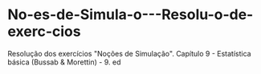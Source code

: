 # No-es-de-Simula-o---Resolu-o-de-exerc-cios
Resolução dos exercícios  "Noções de Simulação". Capítulo 9 - Estatística básica (Bussab &amp; Morettin) - 9. ed
